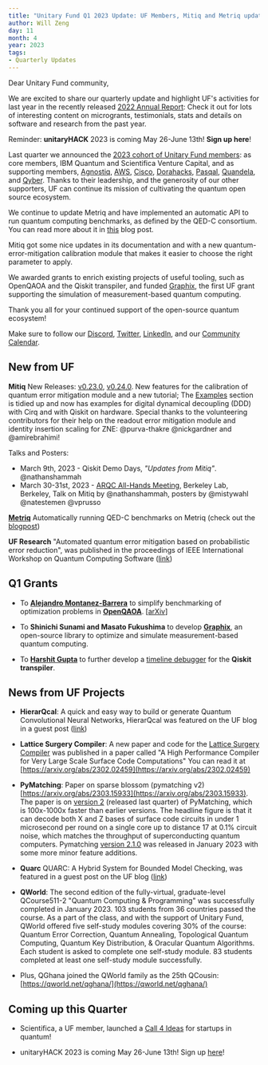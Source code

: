 ```yaml
---
title: "Unitary Fund Q1 2023 Update: UF Members, Mitiq and Metriq updates, and new grants"
author: Will Zeng
day: 11
month: 4
year: 2023
tags:
- Quarterly Updates
---
```


Dear Unitary Fund community,

We are excited to share our quarterly update and highlight UF's activities for last year in the recently released [2022 Annual Report](https://unitary.foundation/posts/2022.html): Check it out for lots of interesting content on microgrants, testimonials, stats and details on software and research from the past year.

Reminder: **unitaryHACK** 2023 is coming May 26-June 13th! **Sign up here**!

Last quarter we announced the [2023 cohort of Unitary Fund members](https://unitary.foundation/posts/2023_members.html): as core members, IBM Quantum and Scientifica Venture Capital, and as supporting members, [Agnostiq](https://www.covalent.xyz/), [AWS](https://aws.amazon.com/braket/), [Cisco](https://www.cisco.com/), [Dorahacks](https://dorahacks.io/), [Pasqal](https://www.pasqal.com/), [Quandela](https://www.quandela.com/), and [Qyber](https://www.qyber.ai/). Thanks to their leadership, and the generosity of our other supporters, UF can continue its mission of cultivating the quantum open source ecosystem.

We continue to update Metriq and have implemented an automatic API to run quantum computing benchmarks, as defined by the QED-C consortium. You can read more about it in [this](https://unitary.foundation/posts/2023_metriq_qedc.html) blog post.

Mitiq got some nice updates in its documentation and with a new quantum-error-mitigation calibration module that makes it easier to choose the right parameter to apply.

We awarded grants to enrich existing projects of useful tooling, such as OpenQAOA and the Qiskit transpiler, and funded [Graphix](https://github.com/TeamGraphix/graphix), the first UF grant supporting the simulation of measurement-based quantum computing.

Thank you all for your continued support of the open-source quantum ecosystem!

Make sure to follow our
[Discord](https://discord.com/invite/JqVGmpkP96),
[Twitter](https://twitter.com/unitaryfund),
[LinkedIn](https://www.linkedin.com/company/unitary-fund/), and
our [Community
Calendar](https://calendar.google.com/calendar/u/0/embed?src=c_mgqdq6hj2isi4d6h467kfqvg60@group.calendar.google.com).

## New from UF

**Mitiq**
New Releases: [v0.23.0](https://github.com/unitaryfund/mitiq/releases/tag/v0.23.0), [v0.24.0](https://github.com/unitaryfund/mitiq/releases/tag/v0.24.0). New features for the calibration of quantum error mitigation module and a new tutorial; The [Examples](https://mitiq.readthedocs.io/en/stable/examples/examples.html) section is tidied up and now has examples for digital dynamical decoupling (DDD) with Cirq and with Qiskit on hardware. Special thanks to the volunteering contributors for their help on the readout error mitigation module and identity insertion scaling for ZNE: \@purva-thakre \@nickgardner and \@amirebrahimi!

Talks and Posters:
- March 9th, 2023 - Qiskit Demo Days, *\"Updates from Mitiq\"*. \@nathanshammah
- March 30-31st, 2023 - [ARQC All-Hands Meeting](https://sites.google.com/lbl.gov/arqc-all-hands-berkeley/), Berkeley Lab, Berkeley, Talk on Mitiq by \@nathanshammah, posters by \@mistywahl \@natestemen \@vprusso

[**Metriq**](https://metriq.info/) 
Automatically running QED-C benchmarks on Metriq (check out the [blogpost](https://unitary.foundation/posts/2023_metriq_qedc.html))

**UF Research**
"Automated quantum error mitigation based on probabilistic error reduction", was published in the proceedings of IEEE International Workshop on Quantum Computing Software ([link](https://ieeexplore.ieee.org/document/10025519))


## Q1 Grants
- To [**Alejandro Montanez-Barrera**](https://www.linkedin.com/in/alejandromontanez/) to simplify benchmarking of optimization problems in [**OpenQAOA**](https://github.com/entropicalabs/openqaoa/pull/71). \[[arXiv](https://arxiv.org/abs/2211.13914)\]

- To **Shinichi Sunami and Masato Fukushima** to develop [**Graphix**](https://github.com/TeamGraphix/graphix), an open-source library to optimize and simulate measurement-based quantum computing.

- To [**Harshit Gupta**](https://www.linkedin.com/in/thegupta2012/) to further develop a [timeline debugger](https://github.com/TheGupta2012/qiskit-timeline-debugger) for the **Qiskit transpiler**.


## News from UF Projects

- **HierarQcal**: A quick and easy way to build or generate Quantum Convolutional Neural Networks, HierarQcal was featured on the UF blog in a guest post ([link](https://unitary.foundation/posts/2023_hierarqcal.html))

- **Lattice Surgery Compiler**: A new paper and code for the [Lattice Surgery Compiler](https://latticesurgery.com/) was published in a paper called "A High Performance Compiler for Very Large Scale Surface Code Computations" You can read it at [https://arxiv.org/abs/2302.02459](https://arxiv.org/abs/2302.02459)

- **PyMatching**: Paper on sparse blossom (pymatching v2) [https://arxiv.org/abs/2303.15933](https://arxiv.org/abs/2303.15933). The paper is on [version 2](https://github.com/oscarhiggott/PyMatching/releases/tag/v2.0.0) (released last quarter) of PyMatching, which is 100x-1000x faster than earlier versions. The headline figure is that it can decode both X and Z bases of surface code circuits in under 1 microsecond per round on a single core up to distance 17 at 0.1% circuit noise, which matches the throughput of superconducting quantum computers. Pymatching [version 2.1.0](https://github.com/oscarhiggott/PyMatching/releases/tag/v2.1.0) was released in January 2023 with some more minor feature additions.

- **Quarc** QUARC: A Hybrid System for Bounded Model Checking, was featured in a guest post on the UF blog ([link](https://unitary.foundation/posts/2023_quarc.html))

- **QWorld**: The second edition of the fully-virtual, graduate-level QCourse511-2 "Quantum Computing & Programming" was successfully completed in January 2023. 103 students from 36 countries passed the course. As a part of the class, and with the support of Unitary Fund, QWorld offered five self-study modules covering 30% of the course: Quantum Error Correction, Quantum Annealing, Topological Quantum Computing, Quantum Key Distribution, & Oracular Quantum Algorithms. Each student is asked to complete one self-study module. 83 students completed at least one self-study module successfully.

- Plus, QGhana joined the QWorld family as the 25th QCousin: [https://qworld.net/qghana/](https://qworld.net/qghana/)


## Coming up this Quarter

-   Scientifica, a UF member, launched a [Call 4 Ideas](https://scientifica.vc/#/en/sapiens-factory) for startups in quantum!

-   unitaryHACK 2023 is coming May 26-June 13th! Sign up [here](https://unitaryhack.dev/)!
